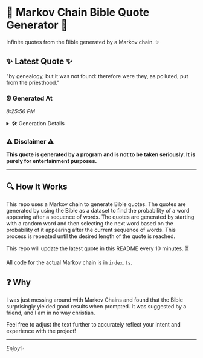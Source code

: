 # 📖 Markov Chain Bible Quote Generator 📖

Infinite quotes from the Bible generated by a Markov chain. ✨

## ✨ Latest Quote ✨
"by genealogy, but it was not found: therefore were they, as polluted, put from the priesthood."

### ⏰ Generated At
*8:25:56 PM*

<details>
    <summary>🛠️ Generation Details</summary>
    <p>
        <strong>🌱 Seed:</strong> by<br>
        <strong>🔄 Iterations:</strong> 15<br>
        <strong>📜 Context History:</strong><br>[ by ]: genealogy,<br>[ by, genealogy, ]: but<br>[ by, genealogy,, but ]: it<br>[ by, genealogy,, but, it ]: was<br>[ by, genealogy,, but, it, was ]: not<br>[ by, genealogy,, but, it, was, not ]: found:<br>[ genealogy,, but, it, was, not, found: ]: therefore<br>[ but, it, was, not, found:, therefore ]: were<br>[ it, was, not, found:, therefore, were ]: they,<br>[ was, not, found:, therefore, were, they, ]: as<br>[ not, found:, therefore, were, they,, as ]: polluted,<br>[ found:, therefore, were, they,, as, polluted, ]: put<br>[ therefore, were, they,, as, polluted,, put ]: from<br>[ were, they,, as, polluted,, put, from ]: the<br>[ they,, as, polluted,, put, from, the ]: priesthood.<br>
    </p>
</details>

### ⚠️ Disclaimer ⚠️
**This quote is generated by a program and is not to be taken seriously. It is purely for entertainment purposes.**

---

## 🔍 How It Works

This repo uses a Markov chain to generate Bible quotes. The quotes are generated by using the Bible as a dataset to find the probability of a word appearing after a sequence of words. The quotes are generated by starting with a random word and then selecting the next word based on the probability of it appearing after the current sequence of words. This process is repeated until the desired length of the quote is reached.

This repo will update the latest quote in this README every 10 minutes. ⏳

All code for the actual Markov chain is in `index.ts`.

## ❓ Why

I was just messing around with Markov Chains and found that the Bible surprisingly yielded good results when prompted. 
It was suggested by a friend, and I am in no way christian.

Feel free to adjust the text further to accurately reflect your intent and experience with the project!

---

*Enjoy*✨
